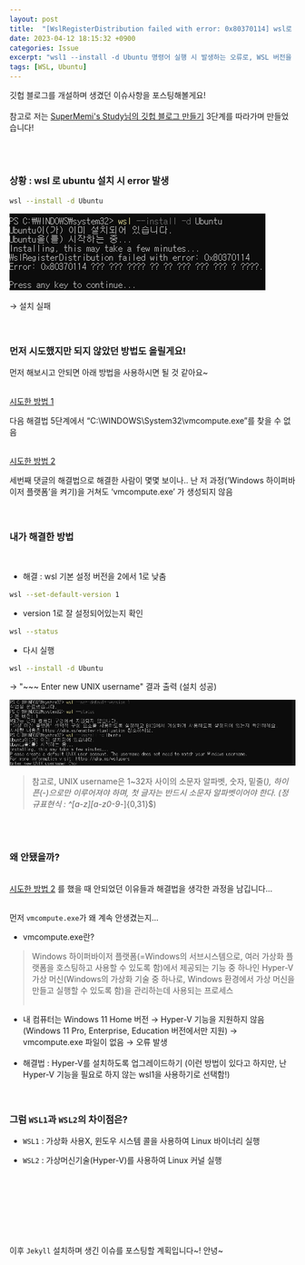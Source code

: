 ```yaml
---
layout: post
title:  "[WslRegisterDistribution failed with error: 0x80370114] wsl로 ubuntu 설치 시 발생하는 오류"
date: 2023-04-12 18:15:32 +0900
categories: Issue
excerpt: "wsl1 --install -d Ubuntu 명령어 실행 시 발생하는 오류로, WSL 버전을 1로 낮추어 해결하자."
tags: [WSL, Ubuntu]
---
```


깃헙 블로그를 개설하며 생겼던 이슈사항을 포스팅해볼게요!<br><br>
참고로 저는 [SuperMemi's Study님의 깃헙 블로그 만들기](https://supermemi.tistory.com/entry/%EB%82%98%EB%A7%8C%EC%9D%98-%EB%B8%94%EB%A1%9C%EA%B7%B8-%EB%A7%8C%EB%93%A4%EA%B8%B0-Git-hub-blog-GitHubio?category=997749) 3단계를 따라가며 만들었습니다!<br><br>


<br>

### 상황 : wsl 로 ubuntu 설치 시 error 발생<br>
```bash
wsl --install -d Ubuntu
```
![](/assets/images/postImages/2023-04-12-1.png)

→ 설치 실패<br><br><br>



### 먼저 시도했지만 되지 않았던 방법도 올릴게요!
먼저 해보시고 안되면 아래 방법을 사용하시면 될 것 같아요~<br><br>

[시도한 방법 1](https://answers.microsoft.com/en-us/insider/forum/all/wsl-2-installing-linux-failed-error-code/bae391d1-4215-4d93-b0c4-3d96404a7c74)

다음 해결법 5단계에서 “C:\WINDOWS\System32\vmcompute.exe”를 찾을 수 없음<br><br>

[시도한 방법 2](https://www.reddit.com/r/bashonubuntuonwindows/comments/zlf0js/error_0x80370114_but_vmcomputeexe_doesnt_even/)

세번째 댓글의 해결법으로 해결한 사람이 몇몇 보이나..  난 저 과정(’Windows 하이퍼바이저 플랫폼’을 켜기)을 거쳐도 ‘vmcompute.exe’ 가 생성되지 않음<br><br><br>


### 내가 해결한 방법

<br>

- 해결 : wsl 기본 설정 버전을 2에서 1로 낮춤

```bash
wsl --set-default-version 1
```

- version 1로 잘 설정되어있는지 확인

```bash
wsl --status
```

- 다시 실행

```bash
wsl --install -d Ubuntu
```

→ "~~~ Enter new UNIX username" 결과 출력 (설치 성공)

![](/assets/images/postImages/2023-04-12-2.png)

> 참고로, UNIX username은 1~32자 사이의 소문자 알파벳, 숫자, 밑줄(_), 하이픈(-)으로만 이루어져야 하며, 첫 글자는 반드시 소문자 알파벳이어야 한다. (정규표현식 : ^[a-z][a-z0-9_-]{0,31}$)

<br><br>

### 왜 안됐을까?

<br>[시도한 방법 2](https://www.reddit.com/r/bashonubuntuonwindows/comments/zlf0js/error_0x80370114_but_vmcomputeexe_doesnt_even/) 를 했을 때 안되었던 이유들과 해결법을 생각한 과정을 남깁니다...<br><br>

먼저 `vmcompute.exe`가 왜 계속 안생겼는지...<br>

- vmcompute.exe란?
> Windows 하이퍼바이저 플랫폼(=Windows의 서브시스템으로, 여러 가상화 플랫폼을 호스팅하고 사용할 수 있도록 함)에서 제공되는 기능 중 하나인 Hyper-V 가상 머신(Windows의 가상화 기술 중 하나로, Windows 환경에서 가상 머신을 만들고 실행할 수 있도록 함)을 관리하는데 사용되는 프로세스
<br><br>
- 내 컴퓨터는 Windows 11 Home 버전 → Hyper-V 기능을 지원하지 않음 (Windows 11 Pro, Enterprise, Education 버전에서만 지원) → vmcompute.exe 파일이 없음 → 오류 발생
<br><Br>
- 해결법 : Hyper-V를 설치하도록 업그레이드하기 (이런 방법이 있다고 하지만, 난 Hyper-V 기능을 필요로 하지 않는 wsl1을 사용하기로 선택함!)
<br><br><br>



### 그럼 `WSL1`과 `WSL2`의 차이점은?

- `WSL1` : 가상화 사용X, 윈도우 시스템 콜을 사용하여 Linux 바이너리 실행

- `WSL2` : 가상머신기술(Hyper-V)를 사용하여 Linux 커널 실행

<br><br><br>
---

<br>이후 `Jekyll` 설치하며 생긴 이슈를 포스팅할 계획입니다~! 안녕~